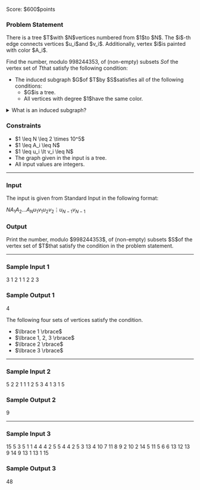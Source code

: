 
<div>

<span>

<span>

<p>
Score: $600$points
</p>

<div>

<section>

### **Problem Statement**

<p>
There is a tree $T$with $N$vertices numbered from $1$to $N$. The $i$-th edge connects vertices $u_i$and $v_i$. Additionally, vertex $i$is painted with color $A_i$.

Find the number, modulo $998244353$, of (non-empty) subsets $S$of the vertex set of $T$that satisfy the following condition:
</p>

<ul>

<li>
The induced subgraph $G$of $T$by $S$satisfies all of the following conditions:
<ul>

<li>
$G$is a tree.
</li>

<li>
All vertices with degree $1$have the same color.
</li>

</ul>

</li>

</ul>

<details>

<summary>
What is an induced subgraph?
  
</summary>
Let $S$be a subset of the vertices of a graph $G$. The induced subgraph of $G$by $S$is a graph whose vertex set is $S$and whose edge set consists of all edges in $G$that have both endpoints in $S$.

</details>

</section>

</div>

<div>

<section>

### **Constraints**

<ul>

<li>
$1 \leq N \leq 2 \times 10^5$
</li>

<li>
$1 \leq A_i \leq N$
</li>

<li>
$1 \leq u_i \lt v_i \leq N$
</li>

<li>
The graph given in the input is a tree.
</li>

<li>
All input values are integers.
</li>

</ul>

</section>

</div>

---

<div>

<div>

<section>

### **Input**

<p>
The input is given from Standard Input in the following format:
</p>

<div>

$N$$A_1$$A_2$$\dots$$A_N$$u_1$$v_1$$u_2$$v_2$$\vdots$$u_{N-1}$$v_{N-1}$
</div>

</section>

</div>

<div>

<section>

### **Output**

<p>
Print the number, modulo $998244353$, of (non-empty) subsets $S$of the vertex set of $T$that satisfy the condition in the problem statement.
</p>

</section>

</div>

</div>

---

<div>

<section>

### **Sample Input 1**

<div>

3
1 2 1
1 2
2 3

</div>

</section>

</div>

<div>

<section>

### **Sample Output 1**

<div>

4

</div>

<p>
The following four sets of vertices satisfy the condition.
</p>

<ul>

<li>
$\lbrace 1 \rbrace$
</li>

<li>
$\lbrace 1, 2, 3 \rbrace$
</li>

<li>
$\lbrace 2 \rbrace$
</li>

<li>
$\lbrace 3 \rbrace$
</li>

</ul>

</section>

</div>

---

<div>

<section>

### **Sample Input 2**

<div>

5
2 2 1 1 1
2 5
3 4
1 3
1 5

</div>

</section>

</div>

<div>

<section>

### **Sample Output 2**

<div>

9

</div>

</section>

</div>

---

<div>

<section>

### **Sample Input 3**

<div>

15
5 3 5 1 1 4 4 4 2 5 5 4 4 2 5
3 13
4 10
7 11
8 9
2 10
2 14
5 11
5 6
6 13
12 13
9 14
9 13
1 13
1 15

</div>

</section>

</div>

<div>

<section>

### **Sample Output 3**

<div>

48

</div>

</section>

</div>

</span>

</span>

</div>
